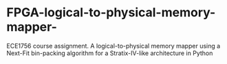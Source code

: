 # FPGA-logical-to-physical-memory-mapper-
ECE1756 course assignment. A logical-to-physical memory mapper using a Next-Fit bin-packing algorithm for a Stratix-IV-like architecture in Python
